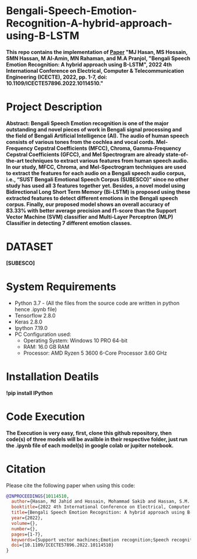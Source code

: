 # Bengali-Speech-Emotion-Recognition-A-hybrid-approach-using-B-LSTM

**This repo contains the implementation of [**Paper**](https://ieeexplore.ieee.org/abstract/document/10114510) "MJ Hasan, MS Hossain, SMN Hassan, M Al-Amin, MN Rahaman, and M.A Pranjol, "Bengali Speech Emotion Recognition: A hybrid approach using B-LSTM", 2022 4th International Conference on Electrical, Computer & Telecommunication Engineering (ICECTE), 2022, pp. 1-7, doi: 10.1109/ICECTE57896.2022.10114510."**
# Project Description

**Abstract: Bengali Speech Emotion recognition is one of the major outstanding and novel pieces of work in Bengali signal processing and the field of Bengali Artificial Intelligence (AI). The audio of human speech consists of various tones from the cochlea and vocal cords. Mel-Frequency Cepstral Coefficients (MFCC), Chroma, Gamma-Frequency Cepstral Coefficients (GFCC), and Mel Spectrogram are already state-of-the-art techniques to extract various features from human speech audio. In our study, MFCC, Chroma, and Mel-Spectrogram techniques are used to extract the features for each audio on a Bengali speech audio corpus, i.e., “SUST Bengali Emotional Speech Corpus (SUBESCO)” since no other study has used all 3 features together yet. Besides, a novel model using Bidirectional Long Short Term Memory (Bi-LSTM) is proposed using these extracted features to detect different emotions in the Bengali speech corpus. Finally, our proposed model shows an overall accuracy of 83.33% with better average precision and f1-score than the Support Vector Machine (SVM) classifier and Multi-Layer Perceptron (MLP) Classifier in detecting 7 different emotion classes.**

# DATASET
**[SUBESCO]**

# System Requirements
- Python 3.7 - (All the files from the source code are written in python hence .ipynb file)
- Tensorflow 2.8.0
- Keras 2.8.0
- Ipython 7.19.0
- PC Configuration used:
  * Operating System: Windows 10 PRO 64-bit
  * RAM: 16.0 GB RAM
  * Processor: AMD Ryzen 5 3600 6-Core Processor 3.60 GHz

 # Installation Deatils
 **!pip install IPython**

# Code Execution
**The Execution is very easy, first, clone this github repository, then code(s) of three models will be availble in their respective folder, just run the .ipynb file of each model(s) in google colab or jupiter notebook.**  

# Citation

Please cite the following paper when using this code:

```bibtex
@INPROCEEDINGS{10114510,
  author={Hasan, Md Jahid and Hossain, Mohammad Sakib and Hassan, S.M. Nazmul and Al-Amin, Mohammad and Rahaman, Md. Nakib and Pranjol, Mashuk Arefin},
  booktitle={2022 4th International Conference on Electrical, Computer & Telecommunication Engineering (ICECTE)}, 
  title={Bengali Speech Emotion Recognition: A hybrid approach using B-LSTM}, 
  year={2022},
  volume={},
  number={},
  pages={1-7},
  keywords={Support vector machines;Emotion recognition;Speech recognition;Ear;Feature extraction;Mel frequency cepstral coefficient;Artificial intelligence;Bi-LSTM;MLP classifier;SUBESCO;MFCC;Bangla Speech},
  doi={10.1109/ICECTE57896.2022.10114510}
}

